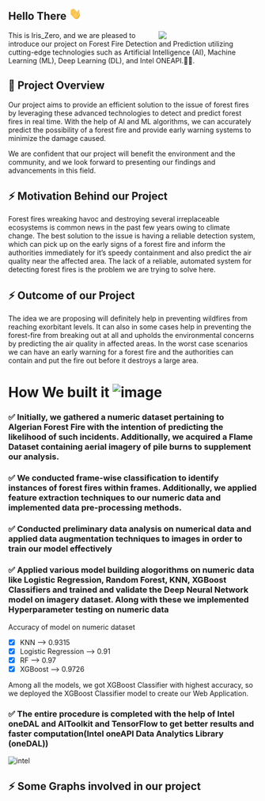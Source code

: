 <h2> Hello There <img src="https://raw.githubusercontent.com/ABSphreak/ABSphreak/master/gifs/Hi.gif" height="25px"></h2>

<img align="right" src="https://github.com/rajput2107/rajput2107/blob/master/Assets/Developer.gif" width='200'/>

 
This is  Iris_Zero, and we are pleased to introduce our project on Forest Fire Detection and Prediction utilizing cutting-edge technologies such as Artificial Intelligence (AI), Machine Learning (ML), Deep Learning (DL), and Intel ONEAPI.👨‍💻. 

## 👯 Project Overview

Our project aims to provide an efficient solution to the issue of forest fires by leveraging these advanced technologies to detect and predict forest fires in real time. With the help of AI and ML algorithms, we can accurately predict the possibility of a forest fire and provide early warning systems to minimize the damage caused.

We are confident that our project will benefit the environment and the community, and we look forward to presenting our findings and advancements in this field. 

## ⚡ Motivation Behind our Project
Forest fires wreaking havoc and destroying several irreplaceable ecosystems is common news in the past few years owing to climate change. The best solution to the issue is having a reliable detection system, which can pick up on the early signs of a forest fire and inform the authorities immediately for it’s speedy containment and also predict the air quality near the affected area. The lack of a reliable, automated system for detecting forest fires is the problem we are trying to solve here.

## ⚡ Outcome of our Project
The idea we are proposing will definitely help in preventing wildfires from reaching exorbitant levels. It can also in some cases help in preventing the forest-fire from breaking out at all and upholds the environmental concerns by predicting the air quality in affected areas. In the worst case scenarios we can have an early warning for a forest fire and the authorities can contain and put the fire out before it destroys a large area.

# How We built it ![image](https://user-images.githubusercontent.com/72274851/218502434-f6e66043-0db0-4f85-b7f4-f33b2d33df1f.png)

### ✅ Initially, we gathered a numeric dataset pertaining to Algerian Forest Fire with the intention of predicting the likelihood of such incidents. Additionally, we acquired a Flame Dataset containing aerial imagery of pile burns to supplement our analysis.

### ✅ We conducted frame-wise classification to identify instances of forest fires within frames. Additionally, we applied feature extraction techniques to our numeric data and implemented data pre-processing methods.

### ✅ Conducted preliminary data analysis on numerical data and applied data augmentation techniques to images in order to train our model effectively

### ✅ Applied various model building alogorithms on numeric data like Logistic Regression, Random Forest, KNN, XGBoost Classifiers and trained and validate the Deep Neural Network model on imagery dataset. Along with these we implemented Hyperparameter testing on numeric data

Accuracy of model on numeric dataset 
- [x] KNN --> 0.9315
- [x] Logistic Regression --> 0.91
- [x] RF --> 0.97
- [x] XGBoost --> 0.9726

Among all the models, we got XGBoost Classifier with highest accuracy, so we deployed the XGBoost Classifier model to create our Web Application.

### ✅ The entire procedure is completed with the help of Intel oneDAL and AIToolkit and TensorFlow to get better results and faster computation(Intel oneAPI Data Analytics Library (oneDAL))
![intel](https://user-images.githubusercontent.com/72274851/218504609-585bcebe-5101-4477-bdd2-3a1ba13a64a8.png)


## ⚡ Some Graphs involved in our project



